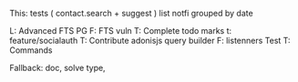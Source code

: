 This:
tests ( contact.search + suggest )
list notfi grouped by date

L: Advanced FTS PG
F: FTS vuln
T: Complete todo marks
t: feature/socialauth
T: Contribute adonisjs query builder
F: listenners Test
T: Commands

Fallback: doc, solve type, 
